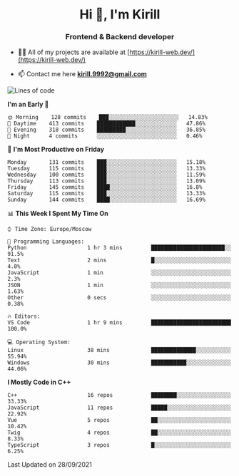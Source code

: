 <h1 align="center">Hi 👋, I'm Kirill</h1>
<h3 align="center">Frontend & Backend developer</h3>

- 👨‍💻 All of my projects are available at [https://kirill-web.dev/](https://kirill-web.dev/)

- 📫 Contact me here **kirill.9992@gmail.com**











<!--START_SECTION:waka-->
![Lines of code](https://img.shields.io/badge/From%20Hello%20World%20I%27ve%20Written-165138%20lines%20of%20code-blue)

**I'm an Early 🐤** 

```text
🌞 Morning    128 commits    ███░░░░░░░░░░░░░░░░░░░░░░   14.83% 
🌆 Daytime    413 commits    ████████████░░░░░░░░░░░░░   47.86% 
🌃 Evening    318 commits    █████████░░░░░░░░░░░░░░░░   36.85% 
🌙 Night      4 commits      ░░░░░░░░░░░░░░░░░░░░░░░░░   0.46%

```
📅 **I'm Most Productive on Friday** 

```text
Monday       131 commits    ███░░░░░░░░░░░░░░░░░░░░░░   15.18% 
Tuesday      115 commits    ███░░░░░░░░░░░░░░░░░░░░░░   13.33% 
Wednesday    100 commits    ███░░░░░░░░░░░░░░░░░░░░░░   11.59% 
Thursday     113 commits    ███░░░░░░░░░░░░░░░░░░░░░░   13.09% 
Friday       145 commits    ████░░░░░░░░░░░░░░░░░░░░░   16.8% 
Saturday     115 commits    ███░░░░░░░░░░░░░░░░░░░░░░   13.33% 
Sunday       144 commits    ████░░░░░░░░░░░░░░░░░░░░░   16.69%

```


📊 **This Week I Spent My Time On** 

```text
⌚︎ Time Zone: Europe/Moscow

💬 Programming Languages: 
Python                   1 hr 3 mins         ███████████████████████░░   91.5% 
Text                     2 mins              █░░░░░░░░░░░░░░░░░░░░░░░░   4.0% 
JavaScript               1 min               ░░░░░░░░░░░░░░░░░░░░░░░░░   2.3% 
JSON                     1 min               ░░░░░░░░░░░░░░░░░░░░░░░░░   1.63% 
Other                    0 secs              ░░░░░░░░░░░░░░░░░░░░░░░░░   0.38%

🔥 Editors: 
VS Code                  1 hr 9 mins         █████████████████████████   100.0%

💻 Operating System: 
Linux                    38 mins             ██████████████░░░░░░░░░░░   55.94% 
Windows                  30 mins             ███████████░░░░░░░░░░░░░░   44.06%

```

**I Mostly Code in C++** 

```text
C++                      16 repos            ████████░░░░░░░░░░░░░░░░░   33.33% 
JavaScript               11 repos            █████░░░░░░░░░░░░░░░░░░░░   22.92% 
Vue                      5 repos             ██░░░░░░░░░░░░░░░░░░░░░░░   10.42% 
Twig                     4 repos             ██░░░░░░░░░░░░░░░░░░░░░░░   8.33% 
TypeScript               3 repos             █░░░░░░░░░░░░░░░░░░░░░░░░   6.25%

```



 Last Updated on 28/09/2021
<!--END_SECTION:waka-->
